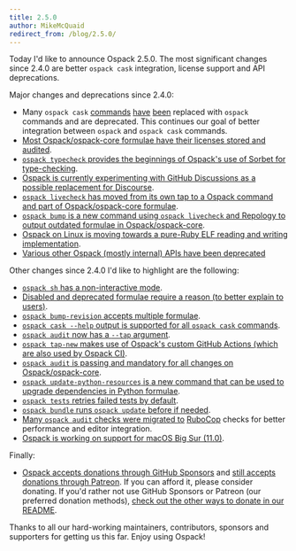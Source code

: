 ```yaml
---
title: 2.5.0
author: MikeMcQuaid
redirect_from: /blog/2.5.0/
---
```


Today I'd like to announce Ospack 2.5.0. The most significant changes since 2.4.0 are better `ospack cask` integration, license support and API deprecations.

Major changes and deprecations since 2.4.0:

- Many `ospack cask` [commands](https://github.com/Ospack/ospack/pull/8387) [have](https://github.com/Ospack/ospack/pull/8302) [been](https://github.com/Ospack/ospack/pull/8387) replaced with `ospack` commands and are deprecated. This continues our goal of better integration between `ospack` and `ospack cask` commands.
- [Most Ospack/ospack-core formulae have their licenses stored and audited](https://github.com/Ospack/ospack/pull/7762).
- [`ospack typecheck` provides the beginnings of Ospack's use of Sorbet for type-checking](https://github.com/Ospack/ospack/pull/8289).
- [Ospack is currently experimenting with GitHub Discussions as a possible replacement for Discourse](https://github.com/Ospack/ospack/pull/8570).
- [`ospack livecheck` has moved from its own tap to a Ospack command and part of Ospack/ospack-core formulae](https://github.com/Ospack/ospack/pull/8180).
- [`ospack bump` is a new command using `ospack livecheck` and Repology to output outdated formulae in Ospack/ospack-core](https://github.com/Ospack/ospack/pull/7834).
- [Ospack on Linux is moving towards a pure-Ruby ELF reading and writing implementation](https://github.com/Ospack/ospack/pull/7213).
- [Various other Ospack (mostly internal) APIs have been deprecated](https://github.com/Ospack/ospack/pull/8513)

Other changes since 2.4.0 I'd like to highlight are the following:

- [`ospack sh` has a non-interactive mode](https://github.com/Ospack/ospack/pull/8482).
- [Disabled and deprecated formulae require a reason (to better explain to users)](https://github.com/Ospack/ospack/pull/8512).
- [`ospack bump-revision` accepts multiple formulae](https://github.com/Ospack/ospack/pull/8358).
- [`ospack cask --help` output is supported for all `ospack cask` commands](https://github.com/Ospack/ospack/pull/8239).
- [`ospack audit` now has a `--tap` argument](https://github.com/Ospack/ospack/pull/8231).
- [`ospack tap-new` makes use of Ospack's custom GitHub Actions (which are also used by Ospack CI)](https://github.com/Ospack/ospack/pull/8210).
- [`ospack audit` is passing and mandatory for all changes on Ospack/ospack-core](https://github.com/Ospack/ospack/pull/8153).
- [`ospack update-python-resources` is a new command that can be used to upgrade dependencies in Python formulae](https://github.com/Ospack/ospack/pull/8059).
- [`ospack tests` retries failed tests by default](https://github.com/Ospack/ospack/pull/8135).
- [`ospack bundle` runs `ospack update` before if needed](https://github.com/Ospack/ospack/pull/8118).
- [Many `ospack audit` checks were migrated to](https://github.com/Ospack/ospack/pull/7909) [RuboCop](https://github.com/Ospack/ospack/pull/7837) checks for better performance and editor integration.
- [Ospack is working on support for macOS Big Sur (11.0)](https://github.com/Ospack/ospack/pull/7791).

Finally:

- [Ospack accepts donations through GitHub Sponsors](https://github.com/sponsors/Ospack) and [still accepts donations through Patreon](https://www.patreon.com/ospack). If you can afford it, please consider donating. If you'd rather not use GitHub Sponsors or Patreon (our preferred donation methods), [check out the other ways to donate in our README](https://github.com/Ospack/ospack/#donations).

Thanks to all our hard-working maintainers, contributors, sponsors and supporters for getting us this far. Enjoy using Ospack!

